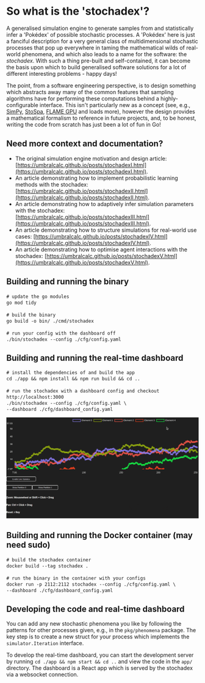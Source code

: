 # So what is the 'stochadex'?

A generalised simulation engine to generate samples from and statistically infer a 'Pokédex' of possible stochastic processes. A 'Pokédex' here is just a fanciful description for a very general class of multidimensional stochastic processes that pop up everywhere in taming the mathematical wilds of real-world phenomena, and which also leads to a name for the software: the _stochadex_. With such a thing pre-built and self-contained, it can become the basis upon which to build generalised software solutions for a lot of different interesting problems - happy days!

The point, from a software engineering perspective, is to design something which abstracts away many of the common features that sampling algorithms have for performing these computations behind a highly-configurable interface. This isn't particularly new as a concept (see, e.g., [SimPy](https://gitlab.com/team-simpy/simpy/), [StoSpa](https://github.com/BartoszBartmanski/StoSpa), [FLAME GPU](https://github.com/FLAMEGPU/FLAMEGPU2/) and loads more), however the design provides a mathematical formalism to reference in future projects, and, to be honest, writing the code from scratch has just been a lot of fun in Go!

## Need more context and documentation?

- The original simulation engine motivation and design article: [https://umbralcalc.github.io/posts/stochadexI.html](https://umbralcalc.github.io/posts/stochadexI.html).
- An article demonstrating how to implement probabilistic learning methods with the stochadex: [https://umbralcalc.github.io/posts/stochadexII.html](https://umbralcalc.github.io/posts/stochadexII.html).
- An article demonstrating how to adaptively infer simulation parameters with the stochadex: [https://umbralcalc.github.io/posts/stochadexIII.html](https://umbralcalc.github.io/posts/stochadexIII.html).
- An article demonstrating how to structure simulations for real-world use cases: [https://umbralcalc.github.io/posts/stochadexIV.html](https://umbralcalc.github.io/posts/stochadexIV.html).
- An article demonstrating how to optimise agent interactions with the stochadex: [https://umbralcalc.github.io/posts/stochadexV.html](https://umbralcalc.github.io/posts/stochadexV.html).

## Building and running the binary

```shell
# update the go modules
go mod tidy

# build the binary
go build -o bin/ ./cmd/stochadex

# run your config with the dashboard off
./bin/stochadex --config ./cfg/config.yaml
```

## Building and running the real-time dashboard

```shell
# install the dependencies of and build the app
cd ./app && npm install && npm run build && cd ..

# run the stochadex with a dashboard config and checkout http://localhost:3000
./bin/stochadex --config ./cfg/config.yaml \
--dashboard ./cfg/dashboard_config.yaml
```

![Using Dashboard](app/public/using-dashboard.gif)

## Building and running the Docker container (may need sudo)

```shell
# build the stochadex container
docker build --tag stochadex .

# run the binary in the container with your configs
docker run -p 2112:2112 stochadex --config ./cfg/config.yaml \
--dashboard ./cfg/dashboard_config.yaml
```

## Developing the code and real-time dashboard

You can add any new stochastic phenomena you like by following the patterns for other processes given, e.g., in the `pkg/phenomena` package. The key step is to create a new struct for your process which implements the `simulator.Iteration` interface.

To develop the real-time dashboard, you can start the development server by running `cd ./app && npm start && cd ..` and view the code in the `app/` directory. The dashboard is a React app which is served by the stochadex via a websocket connection.
